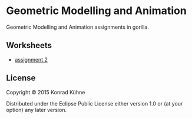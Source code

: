 # Geometric Modelling and Animation

Geometric Modelling and Animation assignments in gorilla.

## Worksheets

- [assignment 2](http://viewer.gorilla-repl.org/view.html?source=github&user=lambda-kollektiv&repo=geometric-modelling&path=ws/assignment2.clj)


## License

Copyright © 2015 Konrad Kühne

Distributed under the Eclipse Public License either version 1.0 or (at
your option) any later version.
